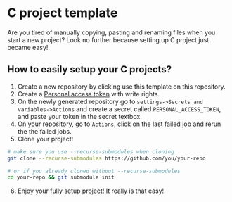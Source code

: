 # C project template
Are you tired of manually copying, pasting and renaming files when you start a new project? Look no further because setting up C project just became easy!

## How to easily setup your C projects?

1. Create a new repository by clicking use this template on this repository.
2. Create a [Personal access token](https://docs.github.com/en/authentication/keeping-your-account-and-data-secure/creating-a-personal-access-token) with write rights.
3. On the newly generated repository go to `settings->Secrets and variables->Actions` and create a secret called `PERSONAL_ACCESS_TOKEN`, and paste your token in the secret textbox.
4. On your repository, go to `Actions`, click on the last failed job and rerun the the failed jobs.
5. Clone your project!
```bash
# make sure you use --recurse-submodules when cloning
git clone --recurse-submodules https://github.com/you/your-repo

# or if you already cloned without --recurse-submodules
cd your-repo && git submodule init
```

6. Enjoy your fully setup project! It really is that easy!

